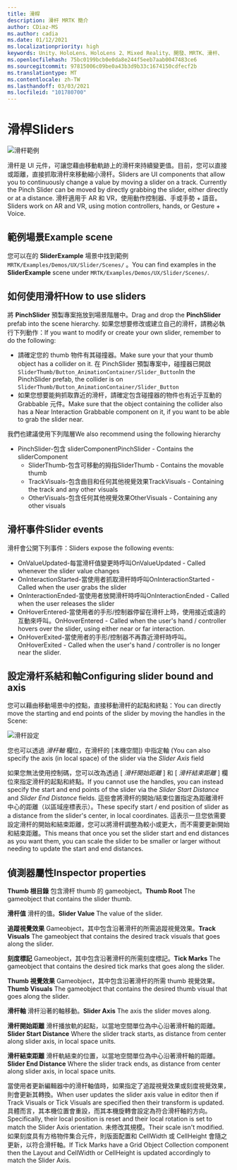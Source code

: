```yaml
---
title: 滑桿
description: 滑杆 MRTK 簡介
author: CDiaz-MS
ms.author: cadia
ms.date: 01/12/2021
ms.localizationpriority: high
keywords: Unity、HoloLens、HoloLens 2、Mixed Reality、開發、MRTK、滑杆、
ms.openlocfilehash: 75bc0199bcb0e0da8e244f5eeb7aab0047483ce6
ms.sourcegitcommit: 97815006c09be0a43b3d9b33c1674150cdfecf2b
ms.translationtype: MT
ms.contentlocale: zh-TW
ms.lasthandoff: 03/03/2021
ms.locfileid: "101780700"
---
```

# <a name="sliders"></a><span data-ttu-id="1fd7c-104">滑桿</span><span class="sxs-lookup"><span data-stu-id="1fd7c-104">Sliders</span></span>

![滑杆範例](../images/slider/MRTK_UX_Slider_Main.jpg)

<span data-ttu-id="1fd7c-106">滑杆是 UI 元件，可讓您藉由移動軌跡上的滑杆來持續變更值。目前，您可以直接或距離，直接抓取滑杆來移動縮小滑杆。</span><span class="sxs-lookup"><span data-stu-id="1fd7c-106">Sliders are UI components that allow you to continuously change a value by moving a slider on a track. Currently the Pinch Slider can be moved by directly grabbing the slider, either directly or at a distance.</span></span> <span data-ttu-id="1fd7c-107">滑杆適用于 AR 和 VR，使用動作控制器、手或手勢 + 語音。</span><span class="sxs-lookup"><span data-stu-id="1fd7c-107">Sliders work on AR and VR, using motion controllers, hands, or Gesture + Voice.</span></span>

## <a name="example-scene"></a><span data-ttu-id="1fd7c-108">範例場景</span><span class="sxs-lookup"><span data-stu-id="1fd7c-108">Example scene</span></span>

<span data-ttu-id="1fd7c-109">您可以在的 **SliderExample** 場景中找到範例 `MRTK/Examples/Demos/UX/Slider/Scenes/` 。</span><span class="sxs-lookup"><span data-stu-id="1fd7c-109">You can find examples in the **SliderExample** scene under `MRTK/Examples/Demos/UX/Slider/Scenes/`.</span></span>

## <a name="how-to-use-sliders"></a><span data-ttu-id="1fd7c-110">如何使用滑杆</span><span class="sxs-lookup"><span data-stu-id="1fd7c-110">How to use sliders</span></span>

<span data-ttu-id="1fd7c-111">將 **PinchSlider** 預製專案拖放到場景階層中。</span><span class="sxs-lookup"><span data-stu-id="1fd7c-111">Drag and drop the **PinchSlider** prefab into the scene hierarchy.</span></span> <span data-ttu-id="1fd7c-112">如果您想要修改或建立自己的滑杆，請務必執行下列動作：</span><span class="sxs-lookup"><span data-stu-id="1fd7c-112">If you want to modify or create your own slider, remember to do the following:</span></span>

- <span data-ttu-id="1fd7c-113">請確定您的 thumb 物件有其碰撞器。</span><span class="sxs-lookup"><span data-stu-id="1fd7c-113">Make sure your that your thumb object has a collider on it.</span></span> <span data-ttu-id="1fd7c-114">在 PinchSlider 預製專案中，碰撞器已開啟 `SliderThumb/Button_AnimationContainer/Slider_Button`</span><span class="sxs-lookup"><span data-stu-id="1fd7c-114">In the PinchSlider prefab, the collider is on `SliderThumb/Button_AnimationContainer/Slider_Button`</span></span>
- <span data-ttu-id="1fd7c-115">如果您想要能夠抓取靠近的滑杆，請確定包含碰撞器的物件也有近乎互動的 Grabbable 元件。</span><span class="sxs-lookup"><span data-stu-id="1fd7c-115">Make sure that the object containing the collider also has a Near Interaction Grabbable component on it, if you want to be able to grab the slider near.</span></span>

<span data-ttu-id="1fd7c-116">我們也建議使用下列階層</span><span class="sxs-lookup"><span data-stu-id="1fd7c-116">We also recommend using the following hierarchy</span></span>

- <span data-ttu-id="1fd7c-117">PinchSlider-包含 sliderComponent</span><span class="sxs-lookup"><span data-stu-id="1fd7c-117">PinchSlider - Contains the sliderComponent</span></span>
  - <span data-ttu-id="1fd7c-118">SliderThumb-包含可移動的拇指</span><span class="sxs-lookup"><span data-stu-id="1fd7c-118">SliderThumb - Contains the movable thumb</span></span>
  - <span data-ttu-id="1fd7c-119">TrackVisuals-包含曲目和任何其他視覺效果</span><span class="sxs-lookup"><span data-stu-id="1fd7c-119">TrackVisuals - Containing the track and any other visuals</span></span>
  - <span data-ttu-id="1fd7c-120">OtherVisuals-包含任何其他視覺效果</span><span class="sxs-lookup"><span data-stu-id="1fd7c-120">OtherVisuals - Containing any other visuals</span></span>

## <a name="slider-events"></a><span data-ttu-id="1fd7c-121">滑杆事件</span><span class="sxs-lookup"><span data-stu-id="1fd7c-121">Slider events</span></span>

<span data-ttu-id="1fd7c-122">滑杆會公開下列事件：</span><span class="sxs-lookup"><span data-stu-id="1fd7c-122">Sliders expose the following events:</span></span>

- <span data-ttu-id="1fd7c-123">OnValueUpdated-每當滑杆值變更時呼叫</span><span class="sxs-lookup"><span data-stu-id="1fd7c-123">OnValueUpdated - Called whenever the slider value changes</span></span>
- <span data-ttu-id="1fd7c-124">OnInteractionStarted-當使用者抓取滑杆時呼叫</span><span class="sxs-lookup"><span data-stu-id="1fd7c-124">OnInteractionStarted - Called when the user grabs the slider</span></span>
- <span data-ttu-id="1fd7c-125">OnInteractionEnded-當使用者放開滑杆時呼叫</span><span class="sxs-lookup"><span data-stu-id="1fd7c-125">OnInteractionEnded - Called when the user releases the slider</span></span>
- <span data-ttu-id="1fd7c-126">OnHoverEntered-當使用者的手形/控制器停留在滑杆上時，使用接近或遠的互動來呼叫。</span><span class="sxs-lookup"><span data-stu-id="1fd7c-126">OnHoverEntered - Called when the user's hand / controller hovers over the slider, using either near or far interaction.</span></span>
- <span data-ttu-id="1fd7c-127">OnHoverExited-當使用者的手形/控制器不再靠近滑杆時呼叫。</span><span class="sxs-lookup"><span data-stu-id="1fd7c-127">OnHoverExited - Called when the user's hand / controller is no longer near the slider.</span></span>

## <a name="configuring-slider-bound-and-axis"></a><span data-ttu-id="1fd7c-128">設定滑杆系結和軸</span><span class="sxs-lookup"><span data-stu-id="1fd7c-128">Configuring slider bound and axis</span></span>

<span data-ttu-id="1fd7c-129">您可以藉由移動場景中的控點，直接移動滑杆的起點和終點：</span><span class="sxs-lookup"><span data-stu-id="1fd7c-129">You can directly move the starting and end points of the slider by moving the handles in the Scene:</span></span>

![滑杆設定](../images/sliders/MRTK_Sliders_Setup.png)

<span data-ttu-id="1fd7c-131">您也可以透過 _滑杆軸_ 欄位，在滑杆的 [本機空間]) 中指定軸 (</span><span class="sxs-lookup"><span data-stu-id="1fd7c-131">You can also specify the axis (in local space) of the slider via the _Slider Axis_ field</span></span>

<span data-ttu-id="1fd7c-132">如果您無法使用控制碼，您可以改為透過 [ _滑杆開始距離_ ] 和 [ _滑杆結束距離_ ] 欄位來指定滑杆的起點和終點。</span><span class="sxs-lookup"><span data-stu-id="1fd7c-132">If you cannot use the handles, you can instead specify the start and end points of the slider via the _Slider Start Distance_ and _Slider End Distance_ fields.</span></span> <span data-ttu-id="1fd7c-133">這些會將滑杆的開始/結束位置指定為距離滑杆中心的距離（以區域座標表示）。</span><span class="sxs-lookup"><span data-stu-id="1fd7c-133">These specify start / end position of slider as a distance from the slider's center, in local coordinates.</span></span> <span data-ttu-id="1fd7c-134">這表示一旦您依需要設定滑杆的開始和結束距離，您可以將滑杆調整為較小或更大，而不需要更新開始和結束距離。</span><span class="sxs-lookup"><span data-stu-id="1fd7c-134">This means that once you set the slider start and end distances as you want them, you can scale the slider to be smaller or larger without needing to update the start and end distances.</span></span>

## <a name="inspector-properties"></a><span data-ttu-id="1fd7c-135">偵測器屬性</span><span class="sxs-lookup"><span data-stu-id="1fd7c-135">Inspector properties</span></span>

<span data-ttu-id="1fd7c-136">**Thumb 根目錄** 包含滑杆 thumb 的 gameobject。</span><span class="sxs-lookup"><span data-stu-id="1fd7c-136">**Thumb Root** The gameobject that contains the slider thumb.</span></span>

<span data-ttu-id="1fd7c-137">**滑杆值** 滑杆的值。</span><span class="sxs-lookup"><span data-stu-id="1fd7c-137">**Slider Value** The value of the slider.</span></span>

<span data-ttu-id="1fd7c-138">**追蹤視覺效果** Gameobject，其中包含沿著滑杆的所需追蹤視覺效果。</span><span class="sxs-lookup"><span data-stu-id="1fd7c-138">**Track Visuals** The gameobject that contains the desired track visuals that goes along the slider.</span></span>

<span data-ttu-id="1fd7c-139">**刻度標記** Gameobject，其中包含沿著滑杆的所需刻度標記。</span><span class="sxs-lookup"><span data-stu-id="1fd7c-139">**Tick Marks** The gameobject that contains the desired tick marks that goes along the slider.</span></span>

<span data-ttu-id="1fd7c-140">**Thumb 視覺效果** Gameobject，其中包含沿著滑杆的所需 thumb 視覺效果。</span><span class="sxs-lookup"><span data-stu-id="1fd7c-140">**Thumb Visuals** The gameobject that contains the desired thumb visual that goes along the slider.</span></span>

<span data-ttu-id="1fd7c-141">**滑杆軸** 滑杆沿著的軸移動。</span><span class="sxs-lookup"><span data-stu-id="1fd7c-141">**Slider Axis** The axis the slider moves along.</span></span>

<span data-ttu-id="1fd7c-142">**滑杆開始距離** 滑杆播放軌的起點，以當地空間單位為中心沿著滑杆軸的距離。</span><span class="sxs-lookup"><span data-stu-id="1fd7c-142">**Slider Start Distance** Where the slider track starts, as distance from center along slider axis, in local space units.</span></span>

<span data-ttu-id="1fd7c-143">**滑杆結束距離** 滑杆軌結束的位置，以當地空間單位為中心沿著滑杆軸的距離。</span><span class="sxs-lookup"><span data-stu-id="1fd7c-143">**Slider End Distance** Where the slider track ends, as distance from center along slider axis, in local space units.</span></span>

<span data-ttu-id="1fd7c-144">當使用者更新編輯器中的滑杆軸值時，如果指定了追蹤視覺效果或刻度視覺效果，則會更新其轉換。</span><span class="sxs-lookup"><span data-stu-id="1fd7c-144">When user updates the slider axis value in editor then if Track Visuals or Tick Visuals are specified then their transform is updated.</span></span>
<span data-ttu-id="1fd7c-145">具體而言，其本機位置會重設，而其本機旋轉會設定為符合滑杆軸的方向。</span><span class="sxs-lookup"><span data-stu-id="1fd7c-145">Specifically, their local position is reset and their local rotation is set to match the Slider Axis orientation.</span></span>
<span data-ttu-id="1fd7c-146">未修改其規模。</span><span class="sxs-lookup"><span data-stu-id="1fd7c-146">Their scale isn't modified.</span></span>
<span data-ttu-id="1fd7c-147">如果刻度具有方格物件集合元件，則版面配置和 CellWidth 或 CellHeight 會隨之更新，以符合滑杆軸。</span><span class="sxs-lookup"><span data-stu-id="1fd7c-147">If Tick Marks have a Grid Object Collection component then the Layout and CellWidth or CellHeight is updated accordingly to match the Slider Axis.</span></span>
